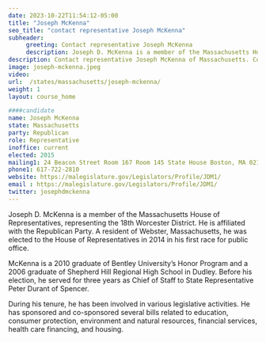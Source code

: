 ```yaml
---
date: 2023-10-22T11:54:12-05:00
title: "Joseph McKenna"
seo_title: "contact representative Joseph McKenna"
subheader:
     greeting: Contact representative Joseph McKenna
     description: Joseph D. McKenna is a member of the Massachusetts House of Representatives, representing the 18th Worcester District. He is affiliated with the Republican Party. A resident of Webster, Massachusetts, he was elected to the House of Representatives in 2014 in his first race for public office.
description: Contact representative Joseph McKenna of Massachusetts. Contact information for Joseph McKenna includes email address, phone number, and mailing address.
image: joseph-mckenna.jpeg
video:
url:  /states/massachusetts/joseph-mckenna/
weight: 1
layout: course_home

####candidate
name: Joseph McKenna
state: Massachusetts
party: Republican
role: Representative
inoffice: current
elected: 2015
mailing1: 24 Beacon Street Room 167 Room 145 State House Boston, MA 02133
phone1: 617-722-2810
website: https://malegislature.gov/Legislators/Profile/JDM1/
email : https://malegislature.gov/Legislators/Profile/JDM1/
twitter: josephdmckenna
---
```


Joseph D. McKenna is a member of the Massachusetts House of Representatives, representing the 18th Worcester District. He is affiliated with the Republican Party. A resident of Webster, Massachusetts, he was elected to the House of Representatives in 2014 in his first race for public office.

McKenna is a 2010 graduate of Bentley University’s Honor Program and a 2006 graduate of Shepherd Hill Regional High School in Dudley. Before his election, he served for three years as Chief of Staff to State Representative Peter Durant of Spencer.

During his tenure, he has been involved in various legislative activities. He has sponsored and co-sponsored several bills related to education, consumer protection, environment and natural resources, financial services, health care financing, and housing.

